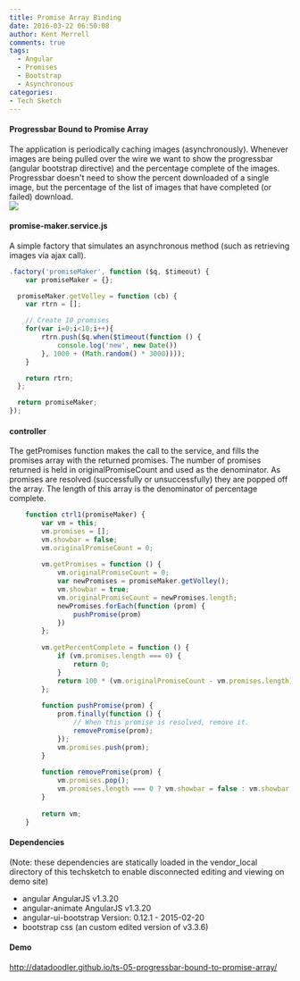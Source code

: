 ```yaml
---
title: Promise Array Binding
date: 2016-03-22 06:50:08
author: Kent Merrell
comments: true
tags: 
  - Angular
  - Promises
  - Bootstrap
  - Asynchronous
categories: 
- Tech Sketch
---
```



#### Progressbar Bound to Promise Array
The application is periodically caching images (asynchronously). Whenever images are being pulled over the wire we want to show the progressbar (angular bootstrap directive) and the percentage complete of the images. Progressbar doesn't need to show the percent downloaded of a single image, but the percentage of the list of images that have completed (or failed) download.  
![](/blog/static/ts-05-progressbar-bound-to-promise-array.png)

<!-- More -->

#### promise-maker.service.js
A simple factory that simulates an asynchronous method (such as retrieving images via ajax call).
``` javascript
.factory('promiseMaker', function ($q, $timeout) {
    var promiseMaker = {};

  promiseMaker.getVolley = function (cb) {
    var rtrn = [];

    // Create 10 promises
    for(var i=0;i<10;i++){
        rtrn.push($q.when($timeout(function () {
            console.log('new', new Date())
        }, 1000 + (Math.random() * 3000))));
    }

    return rtrn;
  };

  return promiseMaker;
});
```

#### controller
The getPromises function makes the call to the service, and fills the promises array with the returned promises. The number of promises returned is held in originalPromiseCount and used as the denominator. As promises are resolved (successfully or unsuccessfully) they are popped off the array. The length of this array is the denominator of percentage complete.
``` javascript
    function ctrl1(promiseMaker) {
        var vm = this;
        vm.promises = [];
        vm.showbar = false;
        vm.originalPromiseCount = 0;
    
        vm.getPromises = function () {
            vm.originalPromiseCount = 0;
            var newPromises = promiseMaker.getVolley();
            vm.showbar = true;
            vm.originalPromiseCount = newPromises.length;
            newPromises.forEach(function (prom) {
                pushPromise(prom)
            })
        };
    
        vm.getPercentComplete = function () {
            if (vm.promises.length === 0) {
                return 0;
            }
            return 100 * (vm.originalPromiseCount - vm.promises.length) / vm.originalPromiseCount;
        };
    
        function pushPromise(prom) {
            prom.finally(function () {
                // When this promise is resolved, remove it.
                removePromise(prom);
            });
            vm.promises.push(prom);
        }
    
        function removePromise(prom) {
            vm.promises.pop();
            vm.promises.length === 0 ? vm.showbar = false : vm.showbar = true;
        }
    
        return vm;
    }
```


#### Dependencies
(Note: these dependencies are statically loaded in the vendor_local directory of this techsketch to enable disconnected editing and viewing on demo site)

* angular  AngularJS v1.3.20
* angular-animate AngularJS v1.3.20
* angular-ui-bootstrap Version: 0.12.1 - 2015-02-20
* bootstrap css (an custom edited version of v3.3.6)

#### Demo
http://datadoodler.github.io/ts-05-progressbar-bound-to-promise-array/